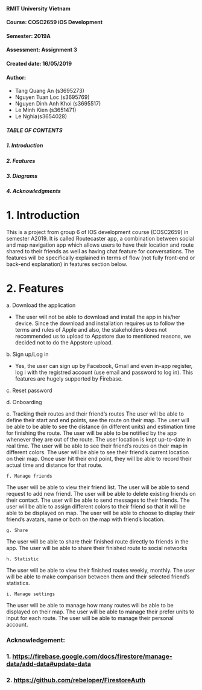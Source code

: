 #### RMIT University Vietnam
#### Course: COSC2659 iOS Development
#### Semester: 2019A
#### Assessment: Assignment 3
#### Created date: 16/05/2019
#### Author: 
   -  Tang Quang An (s3695273)
   -  Nguyen Tuan Loc (s3695769)
   -  Nguyen Dinh Anh Khoi (s3695517)
   -  Le Minh Kien (s3651471)
   -  Le Nghia(s3654028)




##### TABLE OF CONTENTS
#####      1. Introduction
#####      2. Features
#####      3. Diagrams
#####      4. Acknowledgments




# 1. Introduction
  This is a project from group 6 of IOS development course (COSC2659) in semester A2019. It is called Routecaster app, a combination 
  between social and map navigation app which allows users to have their location and route shared to their friends as well as having chat
  feature for conversations. The features will be specifically explained in terms of flow (not fully front-end or back-end explanation) in
  features section below.

# 2. Features
 a. Download the application
   - The user will not be able to download and install the app in his/her device. Since the download and installation requires us to 
   follow the terms and rules of Apple and also, the stakeholders does not recommended us to upload to Appstore due to mentioned 
   reasons, we decided not to do the Appstore upload.

 b. Sign up/Log in
   - Yes, the user can sign up by Facebook, Gmail and even in-app register, log i with the registred account (use email and password 
   to log in). This features are hugely supported by Firebase.

 c. Reset password 

 d. Onboarding

 e. Tracking their routes and their friend’s routes
The user will be able to define their start and end points, see the route on their map.
The user will be able to be able to see the distance (in different units) and estimation time for finishing the route. 
The user will be able to be notified by the app whenever they are out of the route.
The user location is kept up-to-date in real time.
The user will be able to see their friend’s routes on their map in different colors.
The user will be able to see their friend’s current location on their map.
Once user hit their end point, they will be able to record their actual time and distance for that route.

    f. Manage friends
The user will be able to view their friend list.
The user will be able to send request to add new friend.
The user will be able to delete existing friends on their contact.
The user will be able to send messages to their friends.
The user will be able to assign different colors to their friend so that it will be able to be displayed on map.
The user will be able to choose to display their friend’s avatars, name or both on the map with friend’s location.

    g. Share
The user will be able to share their finished route directly to friends in the app.
The user will be able to share their finished route to social networks

    h. Statistic
The user will be able to view their finished routes weekly, monthly.
The user will be able to make comparison between them and their selected friend’s statistics.

    i. Manage settings
The user will be able to manage how many routes will be able to be displayed on their map.
The user will be able to manage their prefer units to input for each route.
The user will be able to manage their personal account.

### Acknowledgement: 
###            1. https://firebase.google.com/docs/firestore/manage-data/add-data#update-data
###            2. https://github.com/rebeloper/FirestoreAuth
